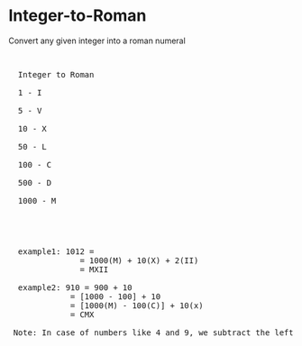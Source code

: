 # Integer-to-Roman
Convert any given integer into a roman numeral

<pre><p>
  Integer to Roman <br>
  1 - I <br> 
  5 - V <br>  
  10 - X <br>  
  50 - L <br> 
  100 - C <br> 
  500 - D <br> 
  1000 - M <br> 
</p></pre>

<pre><p>
  example1: 1012 = 
               = 1000(M) + 10(X) + 2(II) 
               = MXII
               
  example2: 910 = 900 + 10
             = [1000 - 100] + 10
             = [1000(M) - 100(C)] + 10(x)
             = CMX
             
 Note: In case of numbers like 4 and 9, we subtract the left character value from the right character value.
</pre></p>
